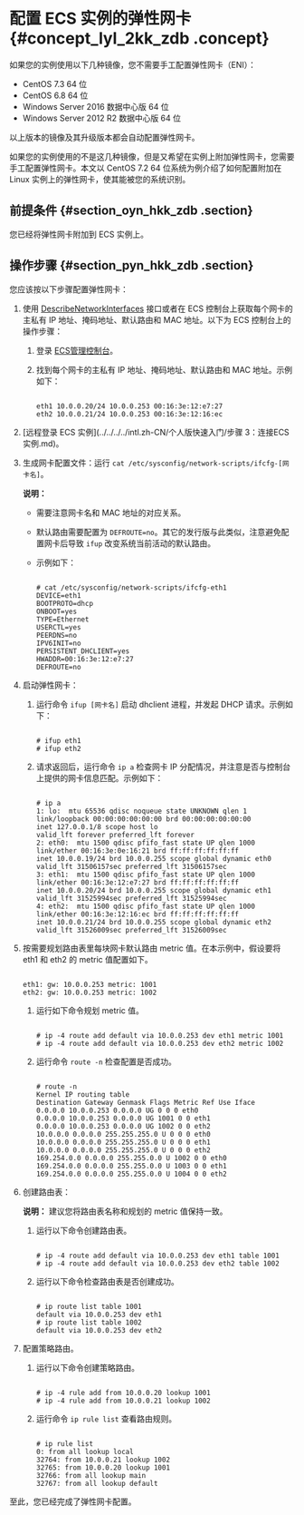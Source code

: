 # 配置 ECS 实例的弹性网卡 {#concept_lyl_2kk_zdb .concept}

如果您的实例使用以下几种镜像，您不需要手工配置弹性网卡（ENI）：

-   CentOS 7.3 64 位
-   CentOS 6.8 64 位
-   Windows Server 2016 数据中心版 64 位
-   Windows Server 2012 R2 数据中心版 64 位

以上版本的镜像及其升级版本都会自动配置弹性网卡。

如果您的实例使用的不是这几种镜像，但是又希望在实例上附加弹性网卡，您需要手工配置弹性网卡。本文以 CentOS 7.2 64 位系统为例介绍了如何配置附加在 Linux 实例上的弹性网卡，使其能被您的系统识别。

## 前提条件 {#section_oyn_hkk_zdb .section}

您已经将弹性网卡附加到 ECS 实例上。

## 操作步骤 {#section_pyn_hkk_zdb .section}

您应该按以下步骤配置弹性网卡：

1.  使用 [DescribeNetworkInterfaces](../../../../dita-oss-bucket/SP_2/DNA0011860945/ZH-CN_TP_9954.dita) 接口或者在 ECS 控制台上获取每个网卡的主私有 IP 地址、掩码地址、默认路由和 MAC 地址。以下为 ECS 控制台上的操作步骤：
    1.  登录 [ECS管理控制台](https://ecs.console.aliyun.com/?spm=a2c4g.11186623.2.9.FNEORG#/home)。
    2.  找到每个网卡的主私有 IP 地址、掩码地址、默认路由和 MAC 地址。示例如下：

        ```
        
        eth1 10.0.0.20/24 10.0.0.253 00:16:3e:12:e7:27
        eth2 10.0.0.21/24 10.0.0.253 00:16:3e:12:16:ec
        ```

2.  [远程登录 ECS 实例](../../../../intl.zh-CN/个人版快速入门/步骤 3：连接ECS实例.md)。
3.  生成网卡配置文件：运行 `cat /etc/sysconfig/network-scripts/ifcfg-[网卡名]`。

    **说明：** 

    -   需要注意网卡名和 MAC 地址的对应关系。
    -   默认路由需要配置为 `DEFROUTE=no`。其它的发行版与此类似，注意避免配置网卡后导致 `ifup` 改变系统当前活动的默认路由。
    -   示例如下：

        ```
        
        # cat /etc/sysconfig/network-scripts/ifcfg-eth1 
        DEVICE=eth1
        BOOTPROTO=dhcp
        ONBOOT=yes
        TYPE=Ethernet
        USERCTL=yes
        PEERDNS=no
        IPV6INIT=no
        PERSISTENT_DHCLIENT=yes
        HWADDR=00:16:3e:12:e7:27
        DEFROUTE=no
        ```

4.  启动弹性网卡：
    1.  运行命令 `ifup [网卡名]` 启动 dhclient 进程，并发起 DHCP 请求。示例如下：

        ```
        
        # ifup eth1
        # ifup eth2
        ```

    2.  请求返回后，运行命令 `ip a` 检查网卡 IP 分配情况，并注意是否与控制台上提供的网卡信息匹配。示例如下：

        ```
        
        # ip a
        1: lo:  mtu 65536 qdisc noqueue state UNKNOWN qlen 1
        link/loopback 00:00:00:00:00:00 brd 00:00:00:00:00:00
        inet 127.0.0.1/8 scope host lo
        valid_lft forever preferred_lft forever
        2: eth0:  mtu 1500 qdisc pfifo_fast state UP qlen 1000
        link/ether 00:16:3e:0e:16:21 brd ff:ff:ff:ff:ff:ff
        inet 10.0.0.19/24 brd 10.0.0.255 scope global dynamic eth0
        valid_lft 31506157sec preferred_lft 31506157sec
        3: eth1:  mtu 1500 qdisc pfifo_fast state UP qlen 1000
        link/ether 00:16:3e:12:e7:27 brd ff:ff:ff:ff:ff:ff
        inet 10.0.0.20/24 brd 10.0.0.255 scope global dynamic eth1
        valid_lft 31525994sec preferred_lft 31525994sec
        4: eth2:  mtu 1500 qdisc pfifo_fast state UP qlen 1000
        link/ether 00:16:3e:12:16:ec brd ff:ff:ff:ff:ff:ff
        inet 10.0.0.21/24 brd 10.0.0.255 scope global dynamic eth2
        valid_lft 31526009sec preferred_lft 31526009sec
        ```

5.  按需要规划路由表里每块网卡默认路由 metric 值。在本示例中，假设要将 eth1 和 eth2 的 metric 值配置如下。

    ```
    
    eth1: gw: 10.0.0.253 metric: 1001
    eth2: gw: 10.0.0.253 metric: 1002
    ```

    1.  运行如下命令规划 metric 值。

        ```
        
        # ip -4 route add default via 10.0.0.253 dev eth1 metric 1001
        # ip -4 route add default via 10.0.0.253 dev eth2 metric 1002
        ```

    2.  运行命令 `route -n` 检查配置是否成功。

        ```
        
        # route -n
        Kernel IP routing table
        Destination Gateway Genmask Flags Metric Ref Use Iface
        0.0.0.0 10.0.0.253 0.0.0.0 UG 0 0 0 eth0
        0.0.0.0 10.0.0.253 0.0.0.0 UG 1001 0 0 eth1
        0.0.0.0 10.0.0.253 0.0.0.0 UG 1002 0 0 eth2
        10.0.0.0 0.0.0.0 255.255.255.0 U 0 0 0 eth0
        10.0.0.0 0.0.0.0 255.255.255.0 U 0 0 0 eth1
        10.0.0.0 0.0.0.0 255.255.255.0 U 0 0 0 eth2
        169.254.0.0 0.0.0.0 255.255.0.0 U 1002 0 0 eth0
        169.254.0.0 0.0.0.0 255.255.0.0 U 1003 0 0 eth1
        169.254.0.0 0.0.0.0 255.255.0.0 U 1004 0 0 eth2
        ```

6.  创建路由表：

    **说明：** 建议您将路由表名称和规划的 metric 值保持一致。

    1.  运行以下命令创建路由表。

        ```
        
        # ip -4 route add default via 10.0.0.253 dev eth1 table 1001
        # ip -4 route add default via 10.0.0.253 dev eth2 table 1002
        ```

    2.  运行以下命令检查路由表是否创建成功。

        ```
        
        # ip route list table 1001
        default via 10.0.0.253 dev eth1
        # ip route list table 1002
        default via 10.0.0.253 dev eth2
        ```

7.  配置策略路由。
    1.  运行以下命令创建策略路由。

        ```
        
        # ip -4 rule add from 10.0.0.20 lookup 1001
        # ip -4 rule add from 10.0.0.21 lookup 1002
        ```

    2.  运行命令 `ip rule list` 查看路由规则。

        ```
        
        # ip rule list
        0: from all lookup local
        32764: from 10.0.0.21 lookup 1002
        32765: from 10.0.0.20 lookup 1001
        32766: from all lookup main
        32767: from all lookup default
        ```


至此，您已经完成了弹性网卡配置。


